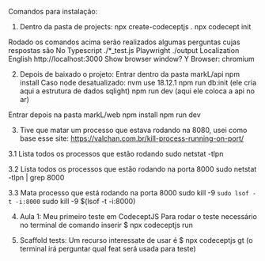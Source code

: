Comandos para instalação:

1. Dentro da pasta de projects:
npx create-codeceptjs .
npx codecept init

Rodado os comandos acima serão realizados algumas perguntas cujas respostas são
No Typescript
./*_test.js
Playwright
./output
Localization English
http://localhost:3000
Show browser window? Y
Browser: chromium

2. Depois de baixado o projeto:
Entrar dentro da pasta markL/api
npm install 
Caso node desatualizado: nvm use 18.12.1
npm run db:init (ele cria aqui a estrutura de dados sqlight)
npm run dev (aqui ele coloca a api no ar)

Entrar depois na pasta markL/web
npm install 
npm run dev

3. Tive que matar um processo que estava rodando na 8080, usei como base esse site:
https://valchan.com.br/kill-process-running-on-port/

3.1 Lista todos os processos que estão rodando
sudo netstat -tlpn

3.2 Lista todos os processos que estão rodando na porta 8000
sudo netstat -tlpn | grep 8000

3.3 Mata processo que está rodando na porta 8000
sudo kill -9 `sudo lsof -t -i:8000`
sudo kill -9 $(lsof -t -i:8000)

4. Aula 1: Meu primeiro teste em CodeceptJS 
Para rodar o teste necessário no terminal de comando inserir
$ npx codeceptjs run

5. Scaffold tests:
Um recurso interessate de usar é
$ npx codeceptjs gt 
(o terminal irá perguntar qual feat será usada para teste)